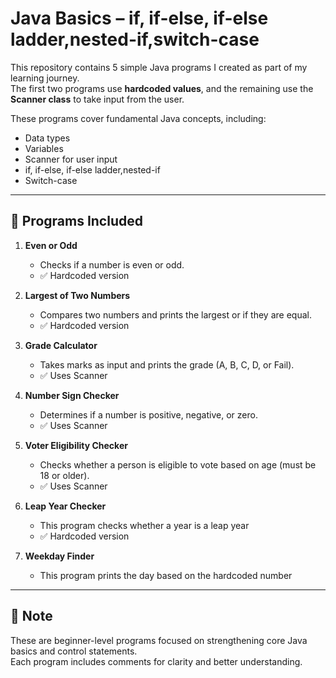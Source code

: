 # Java Basics – if, if-else, if-else ladder,nested-if,switch-case

This repository contains 5 simple Java programs I created as part of my learning journey.  
The first two programs use **hardcoded values**, and the remaining use the **Scanner class** to take input from the user.

These programs cover fundamental Java concepts, including:
- Data types
- Variables
- Scanner for user input
- if, if-else, if-else ladder,nested-if
- Switch-case

---

## 📂 Programs Included

1. **Even or Odd**
   - Checks if a number is even or odd.
   - ✅ Hardcoded version

2. **Largest of Two Numbers**
   - Compares two numbers and prints the largest or if they are equal.
   - ✅ Hardcoded version

3. **Grade Calculator**
   - Takes marks as input and prints the grade (A, B, C, D, or Fail).
   - ✅ Uses Scanner

4. **Number Sign Checker**
   - Determines if a number is positive, negative, or zero.
   - ✅ Uses Scanner

5. **Voter Eligibility Checker**
   - Checks whether a person is eligible to vote based on age (must be 18 or older).
   - ✅ Uses Scanner
6. **Leap Year Checker**
   - This program checks whether a year is a leap year
   - ✅ Hardcoded version
7. **Weekday Finder**
   - This program prints the day based on the hardcoded number

---

## 📌 Note
These are beginner-level programs focused on strengthening core Java basics and control statements.  
Each program includes comments for clarity and better understanding.
